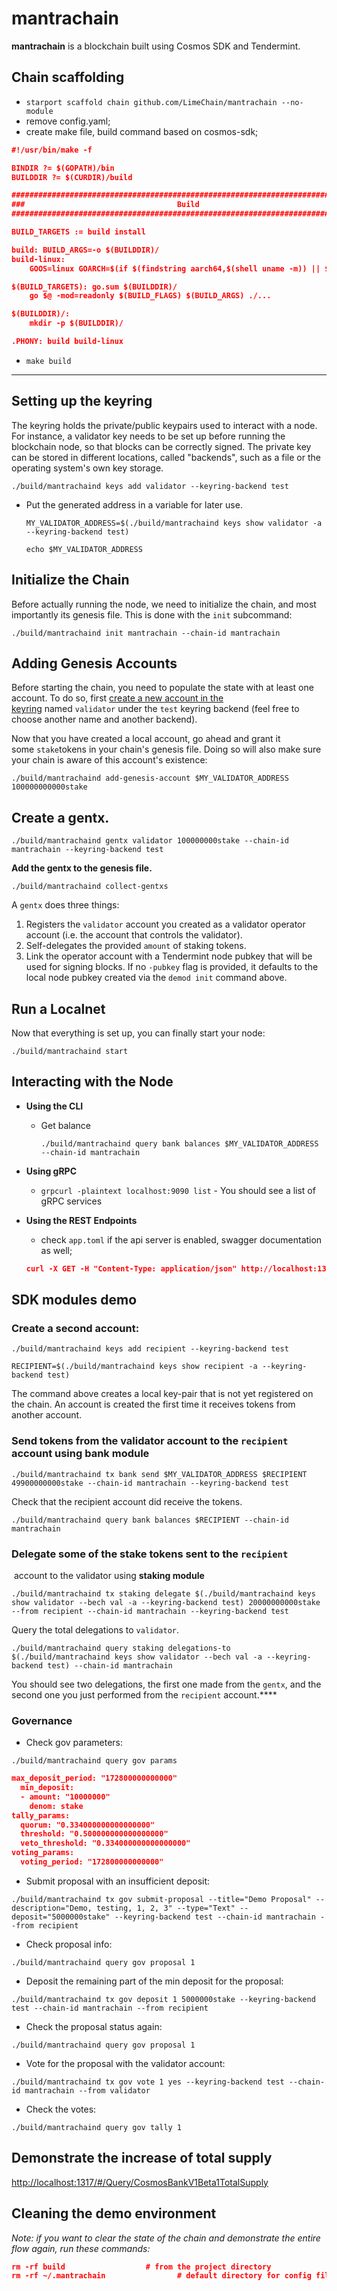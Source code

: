 # mantrachain
**mantrachain** is a blockchain built using Cosmos SDK and Tendermint.

## Chain scaffolding

- `starport scaffold chain github.com/LimeChain/mantrachain --no-module`
- remove config.yaml;
- create make file, build command based on cosmos-sdk;

```json
#!/usr/bin/make -f

BINDIR ?= $(GOPATH)/bin
BUILDDIR ?= $(CURDIR)/build

###############################################################################
###                                  Build                                  ###
###############################################################################

BUILD_TARGETS := build install

build: BUILD_ARGS=-o $(BUILDDIR)/
build-linux:
	GOOS=linux GOARCH=$(if $(findstring aarch64,$(shell uname -m)) || $(findstring arm64,$(shell uname -m)),arm64,amd64) $(MAKE) build

$(BUILD_TARGETS): go.sum $(BUILDDIR)/
	go $@ -mod=readonly $(BUILD_FLAGS) $(BUILD_ARGS) ./...

$(BUILDDIR)/:
	mkdir -p $(BUILDDIR)/

.PHONY: build build-linux
```

- `make build`

---

## ****Setting up the keyring****

The keyring holds the private/public keypairs used to interact with a node. For instance, a validator key needs to be set up before running the blockchain node, so that blocks can be correctly signed. The private key can be stored in different locations, called "backends", such as a file or the operating system's own key storage.

`./build/mantrachaind keys add validator --keyring-backend test`

- Put the generated address in a variable for later use.
    
    `MY_VALIDATOR_ADDRESS=$(./build/mantrachaind keys show validator -a --keyring-backend test)`
    
    `echo $MY_VALIDATOR_ADDRESS`
    

## ****Initialize the Chain****

Before actually running the node, we need to initialize the chain, and most importantly its genesis file. This is done with the `init` subcommand:

`./build/mantrachaind init mantrachain --chain-id mantrachain`

## ****Adding Genesis Accounts****

Before starting the chain, you need to populate the state with at least one account. To do so, first [create a new account in the keyring](https://docs.cosmos.network/master/run-node/keyring.html#adding-keys-to-the-keyring) named `validator` under the `test` keyring backend (feel free to choose another name and another backend).

Now that you have created a local account, go ahead and grant it some `stake`tokens in your chain's genesis file. Doing so will also make sure your chain is aware of this account's existence:

`./build/mantrachaind add-genesis-account $MY_VALIDATOR_ADDRESS 100000000000stake`

## **Create a gentx.**

`./build/mantrachaind gentx validator 100000000stake --chain-id mantrachain --keyring-backend test`  

**Add the gentx to the genesis file.**

`./build/mantrachaind collect-gentxs`

A `gentx` does three things:

1. Registers the `validator` account you created as a validator operator account (i.e. the account that controls the validator).
2. Self-delegates the provided `amount` of staking tokens.
3. Link the operator account with a Tendermint node pubkey that will be used for signing blocks. If no `-pubkey` flag is provided, it defaults to the local node pubkey created via the `demod init` command above.

## **Run a Localnet**

Now that everything is set up, you can finally start your node:

`./build/mantrachaind start`

## ****Interacting with the Node****

- ****Using the CLI****
    - Get balance
        
        `./build/mantrachaind query bank balances $MY_VALIDATOR_ADDRESS --chain-id mantrachain`
        
- ****Using gRPC****
    - `grpcurl -plaintext localhost:9090 list` - You should see a list of gRPC services
- ****Using the REST Endpoints****
    - check `app.toml` if the api server is enabled, swagger documentation as well;
    
    ```json
    curl -X GET -H "Content-Type: application/json" http://localhost:1317/cosmos/bank/v1beta1/balances/$MY_VALIDATOR_ADDRESS
    ```
    

## SDK modules demo

### Create a second account:

`./build/mantrachaind keys add recipient --keyring-backend test`

`RECIPIENT=$(./build/mantrachaind keys show recipient -a --keyring-backend test)`

The command above creates a local key-pair that is not yet registered on the chain. An account is created the first time it receives tokens from another account.

### Send tokens from the validator account to the `recipient` account using **bank module**

`./build/mantrachaind tx bank send $MY_VALIDATOR_ADDRESS $RECIPIENT 49900000000stake --chain-id mantrachain --keyring-backend test`

Check that the recipient account did receive the tokens.

`./build/mantrachaind query bank balances $RECIPIENT --chain-id mantrachain`

### Delegate some of the stake tokens sent to the `recipient`
 account to the validator using **staking module**

`./build/mantrachaind tx staking delegate $(./build/mantrachaind keys show validator --bech val -a --keyring-backend test) 20000000000stake --from recipient --chain-id mantrachain --keyring-backend test`

Query the total delegations to `validator`.

`./build/mantrachaind query staking delegations-to $(./build/mantrachaind keys show validator --bech val -a --keyring-backend test) --chain-id mantrachain`

You should see two delegations, the first one made from the `gentx`, and the second one you just performed from the `recipient` account.****

### **Governance**

- Check gov parameters:

`./build/mantrachaind query gov params`

```json
max_deposit_period: "172800000000000"
  min_deposit:
  - amount: "10000000"
    denom: stake
tally_params:
  quorum: "0.334000000000000000"
  threshold: "0.500000000000000000"
  veto_threshold: "0.334000000000000000"
voting_params:
  voting_period: "172800000000000"
```

- Submit proposal with an insufficient deposit:

`./build/mantrachaind tx gov submit-proposal --title="Demo Proposal" --description="Demo, testing, 1, 2, 3" --type="Text" --deposit="5000000stake" --keyring-backend test --chain-id mantrachain --from recipient`

- Check proposal info:

`./build/mantrachaind query gov proposal 1`

- Deposit the remaining part of the min deposit for the proposal:

`./build/mantrachaind tx gov deposit 1 5000000stake --keyring-backend test --chain-id mantrachain --from recipient`

- Check the proposal status again:

`./build/mantrachaind query gov proposal 1`

- Vote for the proposal with the validator account:

`./build/mantrachaind tx gov vote 1 yes --keyring-backend test --chain-id mantrachain --from validator`

- Check the votes:

`./build/mantrachaind query gov tally 1`

## Demonstrate the increase of total supply

[http://localhost:1317/#/Query/CosmosBankV1Beta1TotalSupply](http://localhost:1317/#/Query/CosmosBankV1Beta1TotalSupply)

## Cleaning the demo environment

*Note: if you want to clear the state of the chain and demonstrate the entire flow again, run these commands:*

```json
rm -rf build                  # from the project directory
rm -rf ~/.mantrachain                # default directory for config files and keyring
```